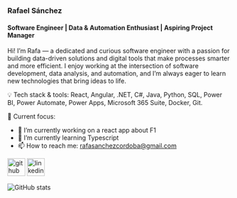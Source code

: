 ### Rafael Sánchez
#### Software Engineer | Data & Automation Enthusiast | Aspiring Project Manager
Hi! I’m Rafa — a dedicated and curious software engineer with a passion for building data-driven solutions and digital tools that make processes smarter and more efficient.
I enjoy working at the intersection of software development, data analysis, and automation, and I’m always eager to learn new technologies that bring ideas to life.

💡 Tech stack & tools: React, Angular, .NET, C#, Java, Python, SQL, Power BI, Power Automate, Power Apps, Microsoft 365 Suite, Docker, Git.

🚀 Current focus:
- 🔭 I’m currently working on a react app about F1
- 🌱 I’m currently learning Typescript 
- 📫 How to reach me: rafasanchezcordoba@gmail.com 


[<img src='https://cdn.jsdelivr.net/npm/simple-icons@3.0.1/icons/github.svg' alt='github' height='40'>](https://github.com/RafaelSanchezCordoba)  [<img src='https://cdn.jsdelivr.net/npm/simple-icons@3.0.1/icons/linkedin.svg' alt='linkedin' height='40'>](https://www.linkedin.com/in/rafael-sánchez-córdoba-672693184/)  

![GitHub stats](https://github-readme-stats.vercel.app/api?username=RafaelSanchezCordoba&show_icons=true)  
